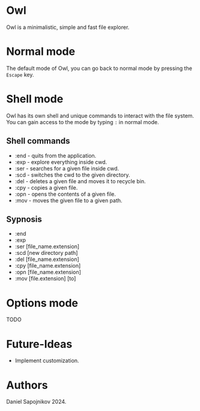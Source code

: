 # Owl
Owl is a minimalistic, simple and fast file explorer.

# Normal mode
The default mode of Owl, you can go back to normal mode by pressing the ```Escape``` key.

# Shell mode
Owl has its own shell and unique commands to interact with the file system.
You can gain access to the mode by typing ```:``` in normal mode.

## Shell commands
- :end - quits from the application.
- :exp - explore everything inside cwd.
- :ser - searches for a given file inside cwd.
- :scd - switches the cwd to the given directory.
- :del - deletes a given file and moves it to recycle bin.
- :cpy - copies a given file.
- :opn - opens the contents of a given file.
- :mov - moves the given file to a given path.

## Sypnosis
- :end
- :exp
- :ser [file_name.extension]
- :scd [new directory path]
- :del [file_name.extension]
- :cpy [file_name.extension]
- :opn [file_name.extension]
- :mov [file.extension] [to]

# Options mode
TODO

# Future-Ideas
* Implement customization.

# Authors
Daniel Sapojnikov 2024.
